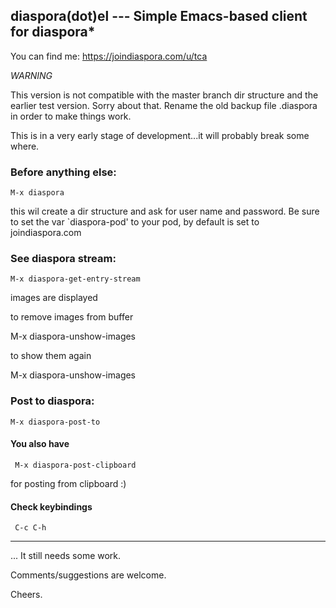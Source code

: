 ## diaspora(dot)el --- Simple Emacs-based client for diaspora*

You can find me: https://joindiaspora.com/u/tca

*WARNING*

This version is not compatible with the master branch dir structure and the earlier test version. Sorry about that. Rename the old backup file .diaspora in order to make things work.

This is in a very early stage of development...it will probably break some where. 

### Before anything else:

    M-x diaspora
    
this wil create a dir structure and ask for user name and password. Be sure to set the var `diaspora-pod' to your pod, by default is set to joindiaspora.com

### See diaspora stream:

    M-x diaspora-get-entry-stream

images are displayed 

to remove images from buffer 

   M-x diaspora-unshow-images

to show them again

   M-x diaspora-unshow-images

### Post to diaspora:

    M-x diaspora-post-to

#### You also have 

     M-x diaspora-post-clipboard

for posting from clipboard :)

#### Check keybindings

     C-c C-h

---

... It still needs some work.

Comments/suggestions are welcome.

Cheers.


